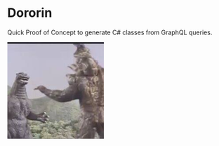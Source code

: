 # Dororin
 
Quick Proof of Concept to generate C# classes from GraphQL queries.

![Dororin](dororin.jpeg)
